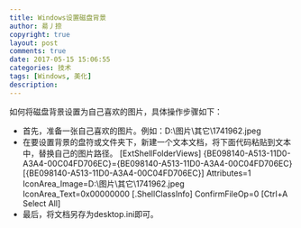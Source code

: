```yaml
---
title: Windows设置磁盘背景
author: 昜丿捺
copyright: true
layout: post
comments: true
date: 2017-05-15 15:06:55
categories: 技术
tags: [Windows, 美化]
description:
---
```

如何将磁盘背景设置为自己喜欢的图片，具体操作步骤如下：
* 首先，准备一张自己喜欢的图片。例如：D:\图片\其它\1741962.jpeg 
* 在要设置背景的盘符或文件夹下，新建一个文本文档，将下面代码粘贴到文本中，替换自己的图片路径。
		[ExtShellFolderViews] 
		{BE098140-A513-11D0-A3A4-00C04FD706EC}={BE098140-A513-11D0-A3A4-00C04FD706EC} 
		[{BE098140-A513-11D0-A3A4-00C04FD706EC}] 
		Attributes=1 
		IconArea_Image=D:\图片\其它\1741962.jpeg
		IconArea_Text=0x00000000 
		[.ShellClassInfo] 
		ConfirmFileOp=0 
		[Ctrl+A Select All] 
* 最后，将文档另存为desktop.ini即可。
<!-- more -->